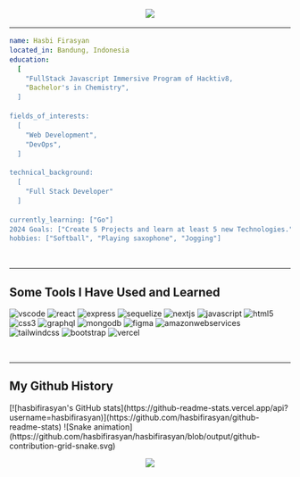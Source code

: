 <p align="center">
  <img src="https://capsule-render.vercel.app/api?type=waving&height=300&color=gradient&text=Hello%20there!&desc=Welcome%20to%20hasbifirasyan's%20page!" />
</p>

<hr>

```yaml
name: Hasbi Firasyan
located_in: Bandung, Indonesia
education:
  [
    "FullStack Javascript Immersive Program of Hacktiv8,
    "Bachelor's in Chemistry",
  ]

fields_of_interests:
  [
    "Web Development",
    "DevOps",
  ]
  
technical_background:
  [
    "Full Stack Developer"
  ]
  
currently_learning: ["Go"]
2024 Goals: ["Create 5 Projects and learn at least 5 new Technologies."]
hobbies: ["Softball", "Playing saxophone", "Jogging"]
```
<br>
<hr>

<h2> Some Tools I Have Used and Learned</h2>
<p align="left">
<img src="https://cdn.jsdelivr.net/gh/devicons/devicon/icons/vscode/vscode-original.svg" alt="vscode" width="45" height="45"/>
<img src="https://cdn.jsdelivr.net/gh/devicons/devicon@latest/icons/react/react-original.svg" alt="react" width="45" height="45"/>
<img src="https://cdn.jsdelivr.net/gh/devicons/devicon@latest/icons/express/express-original.svg" alt="express" width="45" height="45"/>
<img src="https://cdn.jsdelivr.net/gh/devicons/devicon@latest/icons/sequelize/sequelize-original-wordmark.svg" alt="sequelize" width="45" height="45"/>
<img src="https://cdn.jsdelivr.net/gh/devicons/devicon@latest/icons/nextjs/nextjs-original-wordmark.svg" alt="nextjs" width="45" height="45"/>
<img src="https://cdn.jsdelivr.net/gh/devicons/devicon@latest/icons/javascript/javascript-original.svg" alt="javascript" width="45" height="45"/>
<img src="https://cdn.jsdelivr.net/gh/devicons/devicon@latest/icons/html5/html5-original-wordmark.svg" alt="html5" width="45" height="45"/>
<img src="https://cdn.jsdelivr.net/gh/devicons/devicon@latest/icons/css3/css3-original-wordmark.svg" alt="css3" width="45" height="45"/>
<img src="https://cdn.jsdelivr.net/gh/devicons/devicon@latest/icons/graphql/graphql-plain.svg" alt="graphql" width="45" height="45" />
<img src="https://cdn.jsdelivr.net/gh/devicons/devicon@latest/icons/mongodb/mongodb-original-wordmark.svg" alt="mongodb" width="45" height="45"/>
<img src="https://cdn.jsdelivr.net/gh/devicons/devicon@latest/icons/figma/figma-original.svg" alt="figma" width="45" height="45"/>
<img src="https://cdn.jsdelivr.net/gh/devicons/devicon@latest/icons/amazonwebservices/amazonwebservices-original-wordmark.svg" alt="amazonwebservices" width="45" height="45"/>
<img src="https://cdn.jsdelivr.net/gh/devicons/devicon@latest/icons/tailwindcss/tailwindcss-original-wordmark.svg" alt="tailwindcss" width="45" height="45" />
<img src="https://cdn.jsdelivr.net/gh/devicons/devicon@latest/icons/bootstrap/bootstrap-original-wordmark.svg" alt="bootstrap" width="45" height="45" />
<img src="https://cdn.jsdelivr.net/gh/devicons/devicon@latest/icons/vercel/vercel-original-wordmark.svg" alt="vercel" width="45" height="45" /> 
</p>
<br>
<hr>

<h2> My Github History </h2>
[![hasbifirasyan's GitHub stats](https://github-readme-stats.vercel.app/api?username=hasbifirasyan)](https://github.com/hasbifirasyan/github-readme-stats)
![Snake animation](https://github.com/hasbifirasyan/hasbifirasyan/blob/output/github-contribution-grid-snake.svg)
<br>
<p align="center">
  <img src="https://capsule-render.vercel.app/api?type=waving&height=125&color=gradient&rotate=180&section=footer" />
</p>
